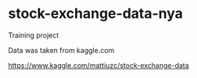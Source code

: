 # stock-exchange-data-nya

Training project

Data was taken from kaggle.com

https://www.kaggle.com/mattiuzc/stock-exchange-data
